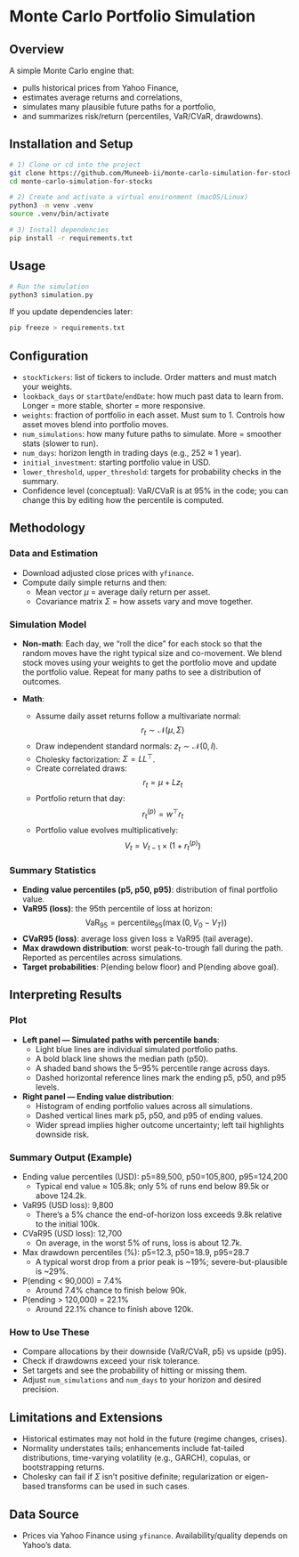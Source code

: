 # Monte Carlo Portfolio Simulation

## Overview
A simple Monte Carlo engine that:
- pulls historical prices from Yahoo Finance,
- estimates average returns and correlations,
- simulates many plausible future paths for a portfolio,
- and summarizes risk/return (percentiles, VaR/CVaR, drawdowns).

## Installation and Setup
```bash
# 1) Clone or cd into the project
git clone https://github.com/Muneeb-ii/monte-carlo-simulation-for-stocks
cd monte-carlo-simulation-for-stocks

# 2) Create and activate a virtual environment (macOS/Linux)
python3 -m venv .venv
source .venv/bin/activate

# 3) Install dependencies
pip install -r requirements.txt
```

## Usage
```bash
# Run the simulation
python3 simulation.py
```

If you update dependencies later:
```bash
pip freeze > requirements.txt
```

## Configuration
- `stockTickers`: list of tickers to include. Order matters and must match your weights.
- `lookback_days` or `startDate`/`endDate`: how much past data to learn from. Longer = more stable, shorter = more responsive.
- `weights`: fraction of portfolio in each asset. Must sum to 1. Controls how asset moves blend into portfolio moves.
- `num_simulations`: how many future paths to simulate. More = smoother stats (slower to run).
- `num_days`: horizon length in trading days (e.g., 252 ≈ 1 year).
- `initial_investment`: starting portfolio value in USD.
- `lower_threshold`, `upper_threshold`: targets for probability checks in the summary.
- Confidence level (conceptual): VaR/CVaR is at 95% in the code; you can change this by editing how the percentile is computed.

## Methodology

### Data and Estimation
- Download adjusted close prices with `yfinance`.
- Compute daily simple returns and then:
  - Mean vector $\mu$ = average daily return per asset.
  - Covariance matrix $\Sigma$ = how assets vary and move together.

### Simulation Model
- **Non-math**: Each day, we “roll the dice” for each stock so that the random moves have the right typical size and co-movement. We blend stock moves using your weights to get the portfolio move and update the portfolio value. Repeat for many paths to see a distribution of outcomes.

- **Math**:
  - Assume daily asset returns follow a multivariate normal:
    $$
    r_t \sim \mathcal{N}(\mu, \Sigma)
    $$
  - Draw independent standard normals: $z_t \sim \mathcal{N}(0, I)$.
  - Cholesky factorization: $\Sigma = L L^\top$.
  - Create correlated draws:
    $$
    r_t = \mu + L z_t
    $$
  - Portfolio return that day:
    $$
    r^{(p)}_t = w^\top r_t
    $$
  - Portfolio value evolves multiplicatively:
    $$
    V_t = V_{t-1} \times (1 + r^{(p)}_t)
    $$

### Summary Statistics
- **Ending value percentiles (p5, p50, p95)**: distribution of final portfolio value.
- **VaR95 (loss)**: the 95th percentile of loss at horizon:
  $$
  \mathrm{VaR}_{95} = \mathrm{percentile}_{95}(\max(0, V_0 - V_T))
  $$
- **CVaR95 (loss)**: average loss given loss ≥ VaR95 (tail average).
- **Max drawdown distribution**: worst peak-to-trough fall during the path. Reported as percentiles across simulations.
- **Target probabilities**: P(ending below floor) and P(ending above goal).

## Interpreting Results

### Plot
- **Left panel — Simulated paths with percentile bands**:
  - Light blue lines are individual simulated portfolio paths.
  - A bold black line shows the median path (p50).
  - A shaded band shows the 5–95% percentile range across days.
  - Dashed horizontal reference lines mark the ending p5, p50, and p95 levels.
- **Right panel — Ending value distribution**:
  - Histogram of ending portfolio values across all simulations.
  - Dashed vertical lines mark p5, p50, and p95 of ending values.
  - Wider spread implies higher outcome uncertainty; left tail highlights downside risk.

### Summary Output (Example)
- Ending value percentiles (USD): p5=89,500, p50=105,800, p95=124,200
  - Typical end value ≈ 105.8k; only 5% of runs end below 89.5k or above 124.2k.
- VaR95 (USD loss): 9,800
  - There’s a 5% chance the end-of-horizon loss exceeds 9.8k relative to the initial 100k.
- CVaR95 (USD loss): 12,700
  - On average, in the worst 5% of runs, loss is about 12.7k.
- Max drawdown percentiles (%): p5=12.3, p50=18.9, p95=28.7
  - A typical worst drop from a prior peak is ~19%; severe-but-plausible is ~29%.
- P(ending < 90,000) = 7.4%
  - Around 7.4% chance to finish below 90k.
- P(ending > 120,000) = 22.1%
  - Around 22.1% chance to finish above 120k.

### How to Use These
- Compare allocations by their downside (VaR/CVaR, p5) vs upside (p95).
- Check if drawdowns exceed your risk tolerance.
- Set targets and see the probability of hitting or missing them.
- Adjust `num_simulations` and `num_days` to your horizon and desired precision.

## Limitations and Extensions
- Historical estimates may not hold in the future (regime changes, crises).
- Normality understates tails; enhancements include fat-tailed distributions, time-varying volatility (e.g., GARCH), copulas, or bootstrapping returns.
- Cholesky can fail if $\Sigma$ isn’t positive definite; regularization or eigen-based transforms can be used in such cases.

## Data Source
- Prices via Yahoo Finance using `yfinance`. Availability/quality depends on Yahoo’s data.
